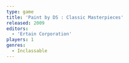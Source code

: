 ```yaml
---
type: game
title: 'Paint by DS : Classic Masterpieces'
released: 2009
editors: 
  - 'Ertain Corporation'
players: 1
genres:
  - Inclassable
---
```

